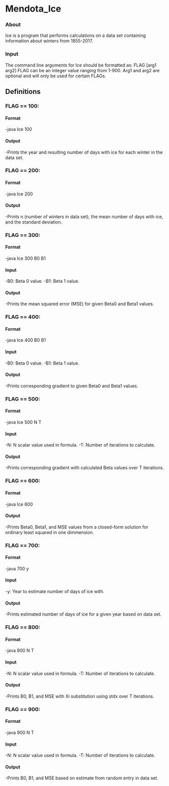 # Mendota_Ice

### About
Ice is a program that performs calculations on a data set containing information about winters from 1855-2017.

### Input
The command line arguments for Ice should be formatted as: FLAG [arg1 arg2]
FLAG can be an integer value ranging from 1-900. Arg1 and arg2 are optional and will only be used for certain FLAGs.

## Definitions
### FLAG == 100:
#### Format
  -java Ice 100
#### Output
  -Prints the year and resulting number of days with ice for each winter in the data set.
  
### FLAG == 200:
  #### Format
  -java Ice 200
  #### Output
  -Prints n (number of winters in data set), the mean number of days with ice, and the standard deviation.
  
### FLAG == 300:
  #### Format
  -java Ice 300 B0 B1
  #### Input
  -B0: Beta 0 value.
  -B1: Beta 1 value.
  #### Output
  -Prints the mean squared error (MSE) for given Beta0 and Beta1 values.
  
### FLAG == 400:
  #### Format
  -java Ice 400 B0 B1
  #### Input
  -B0: Beta 0 value.
  -B1: Beta 1 value.
  #### Output
  -Prints corresponding gradient to given Beta0 and Beta1 values.
  
### FLAG == 500:
  #### Format
  -java Ice 500 N T
  #### Input
  -N: N scalar value used in formula.
  -T: Number of iterations to calculate.
  #### Output
  -Prints corresponding gradient with calculated Beta values over T iterations.
  
### FLAG == 600:
  #### Format
  -java Ice 600
  #### Output
  -Prints Beta0, Beta1, and MSE values from a closed-form solution for ordinary least squared in one dimmension.
  
### FLAG == 700:
  #### Format
  -java 700 y
  #### Input
  -y: Year to estimate number of days of ice with.
  #### Output
  -Prints estimated number of days of ice for a given year based on data set.
  
### FLAG == 800:
  #### Format
  -java 800 N T
  #### Input
  -N: N scalar value used in formula.
  -T: Number of iterations to calculate.
  #### Output
  -Prints B0, B1, and MSE with Xi substitution using stdx over T iterations.
  
### FLAG == 900:
  #### Format
  -java 900 N T
  #### Input
  -N: N scalar value used in formula.
  -T: Number of iterations to calculate.
  #### Output
  -Prints B0, B1, and MSE based on estimate from random entry in data set.
